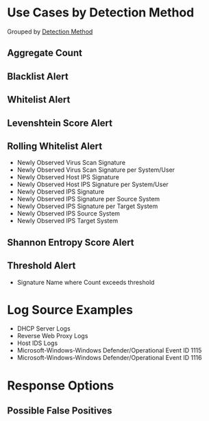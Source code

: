 # Use Cases by Detection Method


Grouped by [Detection Method](/Detection-Methods.md)


## Aggregate Count



## Blacklist Alert



## Whitelist Alert


## Levenshtein Score Alert



## Rolling Whitelist Alert
- Newly Observed Virus Scan Signature
- Newly Observed Virus Scan Signature per System/User
- Newly Observed Host IPS Signature
- Newly Observed Host IPS Signature per System/User
- Newly Observed IPS Signature
- Newly Observed IPS Signature per Source System
- Newly Observed IPS Signature per Target System
- Newly Observed IPS Source System
- Newly Observed IPS Target System


## Shannon Entropy Score Alert



## Threshold Alert
- Signature Name where Count exceeds threshold


# Log Source Examples
- DHCP Server Logs
- Reverse Web Proxy Logs
- Host IDS Logs
- Microsoft-Windows-Windows Defender/Operational Event ID 1115
- Microsoft-Windows-Windows Defender/Operational Event ID 1116


# Response Options


## Possible False Positives
